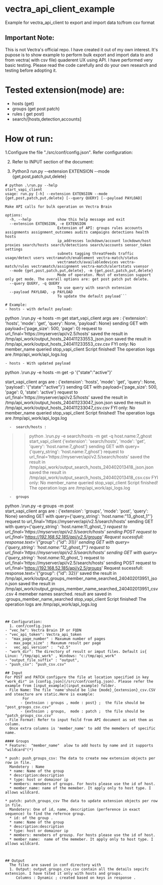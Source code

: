 # vectra_api_client_example
Example for vectra_api_client to export and import data to/from csv format

## Important Note: 
  This is not Vectra's official repo. I have created it out of my own interest. It's  pupose is to show example to perform  bulk export and import data to and from vectra( with csv file) quaderent UX using API. I have performed very basic testing. Please read the code carefully and do your own research and testing before adopting it. 

# Tested extension(mode) are:
* hosts (get)
* groups (get post patch)
* rules ( get post)
* search/\[hosts,detection,accounts]


# How ot run:
  1.Configure the file "./src/conf/config.json". Refer configuration:
  
  2.  Refer to INPUT section of the document:
 
  4.  Python3  run.py  --extension EXTENSION --mode {get,post,patch,put,delete}
     
```
# python .\run.py --help
start_vapi_client
usage: run.py [-h] --extension EXTENSION --mode {get,post,patch,put,delete} [--query QUERY] [--payload PAYLOAD]

Make API calls for bulk operation on Vectra Brain

options:
  -h, --help            show this help message and exit
  --extension EXTENSION, -e EXTENSION
                        Extension of API: groups rules accounts assignments assignment_outcomes audits campaigns detections health hosts        
                        ip_addresses lockdown/account lockdown/host proxies search/hosts search/detections search/accounts sensor_token settings
                        subnets tagging threatFeeds traffic usage/detect users vectramatch/enablement vectra-match/status
                        vectramatch/availabledevices vectra-match/rules vectramatch/assignment vectra-match/alertstats vsensor
  --mode {get,post,patch,put,delete}, -m {get,post,patch,put,delete}
                        Mode of operaton. Most of extension support only get mode. The overall options are: get post patch put delete.
  --query QUERY, -q QUERY
                        To use query with search extension
  --payload PAYLOAD, -p PAYLOAD
                        To update the default payload```  

# Example:
- hosts - with default payload:
```
python .\run.py -e hosts -m get
start_vapi_client
args are : {'extension': 'hosts', 'mode': 'get', 'query': None, 'payload': None}
sending GET with payload={'page_size': 500, 'page': 0} request to url_final='https://myserver/api/v2.5/hosts'
saved the result in /tmp/api_work/output_hosts_240411233553_json.json
saved the result in /tmp/api_work/output_hosts_240411233553_csv.csv
FYI only: No member_name queried
stop_vapi_client
Script finished! The operation logs are /tmp/api_work/api_logs.log
```
- hosts - With updated payload
```
python .\run.py -e hosts -m get -p  '{\"state\":\"active\"}'

start_vapi_client
args are : {'extension': 'hosts', 'mode': 'get', 'query': None, 'payload': '{"state":"active"}'}
sending GET with payload={'page_size': 500, 'page': 0, 'state': 'active'} request to url_final='https://myserver/api/v2.5/hosts'
saved the result in /tmp/api_work/output_hosts_240411233047_json.json
saved the result in /tmp/api_work/output_hosts_240411233047_csv.csv
FYI only: No member_name queried
stop_vapi_client
Script finished! The operation logs are /tmp/api_work/api_logs.log
``` 
  -  search/hosts :
```
>> python .\run.py -e search/hosts -m get -q host.name:7_ghost
start_vapi_client
{'extension': 'search/hosts', 'mode': 'get', 'query': 'host.name:7_ghost'}
sending GET with query={'query_string': 'host.name:7_ghost'} request to url_final='https://myserver/api/v2.5/search/hosts'
saved the result in /tmp/api_work/output_search_hosts_240402013418_json.json
saved the result in /tmp/api_work/output_search_hosts_240402013418_csv.csv
FYI only: No member_name queried
stop_vapi_client
Script finished! The operation logs are /tmp/api_work/api_logs.log
```
  -  groups
```
python .\run.py -e groups -m post  
start_vapi_client
args are : {'extension': 'groups', 'mode': 'post', 'query': None}
sending GET with query={'query_string': 'host.name:"13_ghost_1"'} request to url_final='https://myserver/api/v2.5/search/hosts'
sending GET with query={'query_string': 'host.name:11_ghost_*'} request to url_final='https://myserver/api/v2.5/search/hosts'
sending POST request to url_final='https://192.168.52.185/api/v2.5/groups'
Request sucessfull: response.text='{"group": {"id": 31}}'
sending GET with query={'query_string': 'host.name:"12_ghost_1"'} request to url_final='https://myserver/api/v2.5/search/hosts'
sending GET with query={'query_string': 'host.name:10_ghost_*'} request to url_final='https://myserver/api/v2.5/search/hosts'
sending POST request to url_final='https://192.168.52.185/api/v2.5/groups'
Request sucessfull: response.text='{"group": {"id": 32}}'
saved the result in /tmp/api_work/output_groups_member_name_searched_240402013951_json.json
saved the result in /tmp/api_work/output_groups_member_name_searched_240402013951_csv.csv
4 memeber names searched. result are saved in :groups_member_name_searched
stop_vapi_client
Script finished! The operation logs are /tmp/api_work/api_logs.log
```


## Configuration:
  1. conf/config.json
- "vec_he": Vectra Brain IP or FQDN
- "vec_api_token": Vectra_api_token
-  "max_page_number" : Maxumum number of pages 
-   max_page_size" : Maxumum result per page
-   vec_api_version" :  "v2.5"
- "work_dir": The directory of result or imput files. Default is{ Linux: "/tmp/api_work" , Windows: "c:/tmp/api_work" 
- "output_file_suffix" : "output",
- "push_csv": "push_csv.csv"

## Input
For POST and PATCH configure the file at location specified in key "work_dir" in [config.json](/src/conf/config.json). Please refer the example from [input_example](input_example) folder.
- File Name: The file 'name'should be like {mode}_{extension}_csv.CSV and steacture are static.Here is example:
        For
       - {extnsion : groups , mode : post} ;  the file should be "post_groups_csv.csv"
       - {extnsion ; groups,  mode : patch ;  the file should be "patch_groups_csv.csv"
- File Format: Refer to input feild from API document as set them as column.
  Once extra columns is 'member_name' to add the memebers of specific name.

#### Groups 
* Feature:  "member_name"  alow to add hosts by name and it supports "wildcard"(*) 

* push: push_groups_csv: The data to create new extension objects per row in file.
  Mandotery : Name
  * name: Name of the group
  * description:description
  * type: host or domainor ip
  * members: menebers of groups. For hosts please use the id of host.
  * member_name: name of the memeber. It apply only to host type. I allows wildcard.
    
* patch: patch_groups_csv The data to update extension objects per row in file.
  Mandotery: One of id, name, description (perference in exact sequence) to find the refernce group.
  * id: of the group .
  * name: Name of the group
  * description:description
  * type: host or domainor ip
  * members: menebers of grousp. For hosts please use the id of host.
  * member_name:  name of the memeber. It apply only to host type. I allows wildcard.

    

## Output
  The files are saved in conf directory with 
  1. Output: output_groups_csv.csv contain all the details sepcifc extension. I have tsted it only with hosts and groups.
     Columns : Dynamic ; created based on keys in response .  

